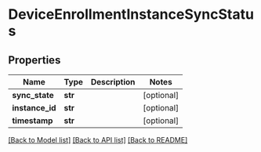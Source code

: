 # DeviceEnrollmentInstanceSyncStatus

## Properties
Name | Type | Description | Notes
------------ | ------------- | ------------- | -------------
**sync_state** | **str** |  | [optional] 
**instance_id** | **str** |  | [optional] 
**timestamp** | **str** |  | [optional] 

[[Back to Model list]](../README.md#documentation-for-models) [[Back to API list]](../README.md#documentation-for-api-endpoints) [[Back to README]](../README.md)


